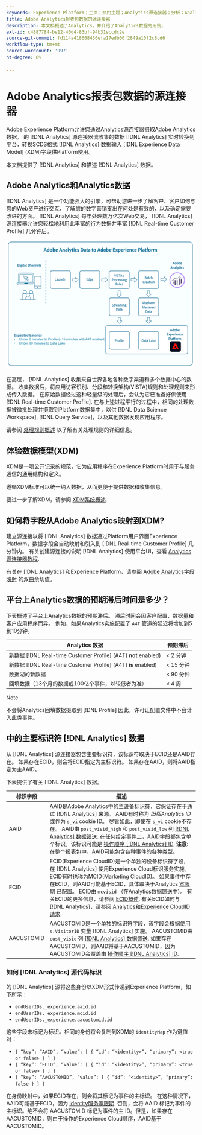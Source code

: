 ```yaml
---
keywords: Experience Platform；主页；热门主题；Analytics源连接器；分析；Analytics;AAID;
title: Adobe Analytics报表包数据的源连接器
description: 本文档概述了Analytics，并介绍了Analytics数据的用例。
exl-id: c4887784-be12-40d4-83bf-94b31eccdc2e
source-git-commit: fd114a418668436efa17edb00f2849a10f2c8cd6
workflow-type: tm+mt
source-wordcount: '997'
ht-degree: 6%

---
```


# Adobe Analytics报表包数据的源连接器

Adobe Experience Platform允许您通过Analytics源连接器摄取Adobe Analytics数据。 的 [!DNL Analytics] 源连接器流收集的数据 [!DNL Analytics] 实时转换到平台，转换SCDS格式 [!DNL Analytics] 数据输入 [!DNL Experience Data Model] (XDM)字段供Platform使用。

本文档提供了 [!DNL Analytics] 和描述 [!DNL Analytics] 数据。

## Adobe Analytics和Analytics数据

[!DNL Analytics] 是一个功能强大的引擎，可帮助您进一步了解客户、客户如何与您的Web资产进行交互、了解您的数字营销支出在何处是有效的，以及确定需要改进的方面。 [!DNL Analytics] 每年处理数万亿次Web交易， [!DNL Analytics] 源连接器允许您轻松地利用此丰富的行为数据并丰富 [!DNL Real-time Customer Profile] 几分钟后。

![](./images/analytics-data-experience-platform.png)

在高层， [!DNL Analytics] 收集来自世界各地各种数字渠道和多个数据中心的数据。 收集数据后，将应用访客识别、分段和转换架构(VISTA)规则和处理规则来形成传入数据。 在原始数据经过这种轻量级的处理后，会认为它已准备好供使用 [!DNL Real-time Customer Profile]. 在与上述过程平行的过程中，相同的处理数据被微批处理并摄取到Platform数据集中，以供 [!DNL Data Science Workspace], [!DNL Query Service]，以及其他数据发现应用程序。

请参阅 [处理规则概述](https://experienceleague.adobe.com/docs/analytics/admin/admin-tools/processing-rules/processing-rules.html) 以了解有关处理规则的详细信息。

## 体验数据模型(XDM)

XDM是一项公开记录的规范，它为应用程序在Experience Platform时用于与服务通信的通用结构和定义。

遵循XDM标准可以统一纳入数据，从而更便于提供数据和收集信息。

要进一步了解XDM，请参阅 [XDM系统概述](../../../xdm/home.md).

## 如何将字段从Adobe Analytics映射到XDM?

建立源连接以将 [!DNL Analytics] 数据通过Platform用户界面Experience Platform，数据字段会自动映射和引入到 [!DNL Real-time Customer Profile] 几分钟内。 有关创建源连接的说明 [!DNL Analytics] 使用平台UI，查看 [Analytics源连接器教程](../../tutorials/ui/create/adobe-applications/analytics.md).

有关在 [!DNL Analytics] 和Experience Platform，请参阅 [Adobe Analytics字段映射](./mapping/analytics.md) 的双曲余切值。

## 平台上Analytics数据的预期滞后时间是多少？

下表概述了平台上Analytics数据的预期滞后。 滞后时间会因客户配置、数据量和客户应用程序而异。 例如，如果Analytics实施配置了 `A4T` 管道的延迟将增加到5到10分钟。

| Analytics 数据 | 预期滞后 |
| -------------- | ---------------- |
| 新数据 [!DNL Real-time Customer Profile] (A4T) **not** enabled) | &lt; 2 分钟 |
| 新数据 [!DNL Real-time Customer Profile] (A4T) **is** enabled) | &lt; 15 分钟 |
| 数据湖的新数据 | &lt; 90 分钟 |
| 回填数据（13个月的数据或100亿个事件，以较低者为准） | &lt; 4 周 |

>[!NOTE]
>
>不会将Analytics回填数据摄取到 [!DNL Profile] 因此，许可证配置文件中不会计入此类事件。

## 中的主要标识符 [!DNL Analytics] 数据

从 [!DNL Analytics] 源连接器包含主要标识符，该标识符取决于ECID还是AAID存在。 如果存在ECID，则会将ECID指定为主标识符。 如果存在AAID，则将AAID指定为主AAID。

下表提供了有关 [!DNL Analytics] 数据。

| 标识字段 | 描述 |
| --- | --- |
| AAID | AAID是Adobe Analytics中的主设备标识符，它保证存在于通过 [!DNL Analytics] 来源。 AAID有时称为 *旧版Analytics ID* 或作为 `s_vi` cookie ID。 尽管如此，即使在 `s_vi` cookie不存在。 AAID由 `post_visid_high` 和 `post_visid_low` 列 [[!DNL Analytics] 数据馈送](https://experienceleague.adobe.com/docs/analytics/export/analytics-data-feed/data-feed-contents/datafeeds-reference.html). 在任何给定事件上，AAID字段都包含单个标识，该标识可能是 [操作顺序 [!DNL Analytics] ID](https://experienceleague.adobe.com/docs/id-service/using/reference/analytics-reference/analytics-order-of-operations.html). **注意**:在整个报表包中，AAID可能包含各种事件的各种类型。 |
| ECID | ECID(Experience CloudID)是一个单独的设备标识符字段，在 [!DNL Analytics] 使用Experience Cloud标识服务实施。 ECID有时也称为MCID(Marketing CloudID)。 如果事件中存在ECID，则AAID可能基于ECID，具体取决于Analytics [宽限期](https://experienceleague.adobe.com/docs/id-service/using/reference/analytics-reference/grace-period.html) 已配置。 ECID由 `mcvisid` （在Analytics数据馈送中）。 有关ECID的更多信息，请参阅 [ECID概述](../../../identity-service/ecid.md). 有关ECID如何与 [!DNL Analytics]，请参阅 [Analytics和Experience CloudID请求](https://experienceleague.adobe.com/docs/id-service/using/reference/analytics-reference/legacy-analytics.html?lang=en). |
| AACUSTOMID | AACUSTOMID是一个单独的标识符字段，该字段会根据使用 `s.VisitorID` 变量 [!DNL Analytics] 实施。 AACUSTOMID由 `cust_visid` 列 [[!DNL Analytics] 数据馈送](https://experienceleague.adobe.com/docs/analytics/export/analytics-data-feed/data-feed-contents/datafeeds-reference.html). 如果存在AACUSTOMID，则AAID将基于AACUSTOMID，因为AACUSTOMID会覆盖由 [操作顺序 [!DNL Analytics] ID](https://experienceleague.adobe.com/docs/id-service/using/reference/analytics-reference/analytics-order-of-operations.html). |

### 如何 [!DNL Analytics] 源代码标识

的 [!DNL Analytics] 源将这些身份以XDM形式传递到Experience Platform，如下所示：

* `endUserIDs._experience.aaid.id`
* `endUserIDs._experience.mcid.id`
* `endUserIDs._experience.aacustomid.id`

这些字段未标记为标识。相同的身份将会复制到XDM的 `identityMap` 作为键值对：

* `{ “key”: “AAID”, “value”: [ { “id”: “<identity>”, “primary”: <true or false> } ] }`
* `{ “key”: “ECID”, “value”: [ { “id”: “<identity>”, “primary”: <true or false> } ] }`
* `{ “key”: “AACUSTOMID”, “value”: [ { “id”: “<identity>”, “primary”: false } ] }`

在身份映射中，如果ECID存在，则会将其标记为事件的主标识。 在这种情况下，AAID可能基于ECID，因为 [Identity服务宽限期](https://experienceleague.adobe.com/docs/id-service/using/reference/analytics-reference/grace-period.html). 否则，会将 AAID 标记为事件的主标识。绝不会将 AACUSTOMID 标记为事件的主 ID。但是，如果存在AACUSTOMID，则由于操作的Experience Cloud顺序，AAID基于AACUSTOMID。
